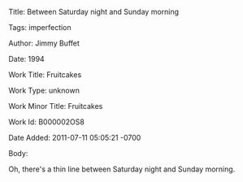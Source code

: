 Title:  Between Saturday night and Sunday morning

Tags:   imperfection

Author: Jimmy Buffet

Date:   1994

Work Title: Fruitcakes

Work Type: unknown

Work Minor Title: Fruitcakes

Work Id: B000002OS8

Date Added: 2011-07-11 05:05:21 -0700

Body: 

Oh, there's a thin line between Saturday night and Sunday morning.

